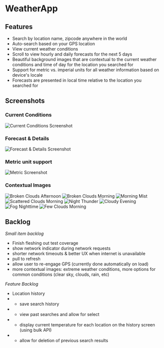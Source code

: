 #  WeatherApp
## Features
* Search by location name, zipcode anywhere in the world
* Auto-search based on your GPS location
* View current weather conditions
* Scroll to view hourly and daily forecasts for the next 5 days
* Beautiful background images that are contextual to the current weather conditions and time of day for the location you searched for
* Support for metric vs. imperial units for all weather information based on device's locale
* Forecasts are presented in local time relative to the location you searched for

## Screenshots
### Current Conditions
![Current Conditions Screenshot](https://github.com/coreysprague/weather/blob/master/Screenshots/gps_top.png)

### Forecast & Details
![Forecast & Details Screenshot](https://github.com/coreysprague/weather/blob/master/Screenshots/gps_bottom.png)

### Metric unit support
![Metric Screenshot](https://github.com/coreysprague/weather/blob/master/Screenshots/localization.png)

### Contextual Images
![Broken Clouds Afternoon](https://github.com/coreysprague/weather/blob/master/Screenshots/brokenclouds_afternoon.png)
![Broken Clouds Morning](https://github.com/coreysprague/weather/blob/master/Screenshots/brokenclouds_morning.png)
![Morning Mist](https://github.com/coreysprague/weather/blob/master/Screenshots/mist_morning.png)
![Scattered Clouds Morning](https://github.com/coreysprague/weather/blob/master/Screenshots/scatteredclouds_morning.png)
![Night Thunder](https://github.com/coreysprague/weather/blob/master/Screenshots/thunder_night.png)
![Cloudy Evening](https://github.com/coreysprague/weather/blob/master/Screenshots/clouds.png)
![Fog Nighttime](https://github.com/coreysprague/weather/blob/master/Screenshots/fog.png)
![Few Clouds Morning](https://github.com/coreysprague/weather/blob/master/Screenshots/fewclouds_morning.png)

## Backlog
*Small item backlog*
* Finish fleshing out test coverage
* show network indicator during network requests
* shorter network timeouts & better UX when internet is unavailable
* pull to refresh
* allow user to re-engage GPS (currently done automatically on load)
* more contextual images: extreme weather conditions, more options for common conditions (clear sky, clouds, rain, etc)

*Feature Backlog*
* Location history
* * save search history
* * view past searches and allow for select
* * display current temperature for each location on the history screen (using bulk API)
* * allow for deletion of previous search results
